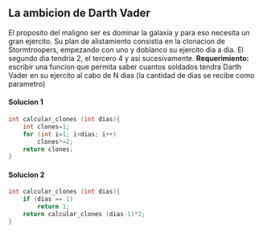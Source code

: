 ## La ambicion de Darth Vader
El proposito del maligno ser es dominar la galaxia y para eso necesita un gran ejercito. Su plan de alistamiento consistia en la clonacion de Stormtroopers, empezando con uno y doblanco su ejercito dia a dia. El segundo dia tendria 2, el tercero 4 y asi sucesivamente.
**Requerimiento:** escribir una funcion que permita saber cuantos soldados tendra Darth Vader en su ejercito al cabo de N dias (la cantidad de dias se recibe como parametro)


#### Solucion 1
```C
int calcular_clones (int dias){
    int clones=1;
    for (int i=1; i<dias; i++)
        clones*=2;
    return clones;
}
```


#### Solucion 2
```C
int calcular_clones (int dias){
    if (dias == 1)
        return 1;
    return calcular_clones (dias-1)*2;
}
```
